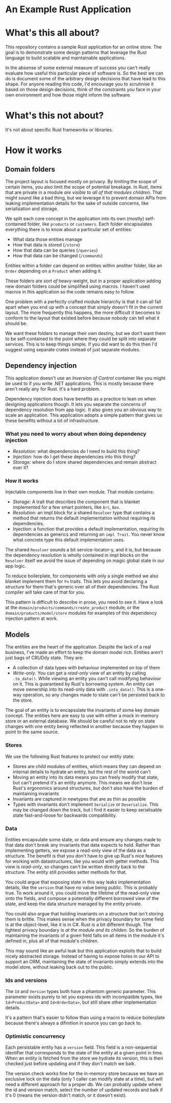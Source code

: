 # An Example Rust Application

# What's this all about?

This repository contains a sample Rust application for an online store. The goal is to demonstrate some design patterns that leverage the Rust language to build scalable and maintainable applications.

In the absense of some external measure of success you can't really evaluate how useful this particular piece of software is. So the best we can do is document some of the arbitrary design decisions that have lead to this shape. For anyone reading this code, I'd encourage you to scrutinise it based on those design decisions, think of the constraints you face in your own environment and how those might inform the software.

# What's this not about?

It's not about specific Rust frameworks or libraries.

# How it works

## Domain folders

The project layout is focused mostly on privacy. By limiting the scope of certain items, you also limit the scope of potential breakage. In Rust, items that are private in a module _are visible to all of that modules children_. That might sound like a bad thing, but we leverage it to prevent domain APIs from leaking implementation details for the sake of outside concerns, like serialisation and storage.

We split each core concept in the application into its own (mostly) self-contained folder, like `products` or `customers`. Each folder encapsulates everything there is to know about a particular set of entities:

- What data those entities manage
- How that data is stored (`/store`)
- How that data can be queries (`/queries`)
- How that data can be changed (`/commands`)

Entities within a folder can depend on entities within another folder, like an `Order` depending on a `Product` when adding it.

These folders are _sort of_ heavy-weight, but in a proper application adding new domain folders could be simplified using macros. I haven't used macros in this application so the code remains easy to follow.

One problem with a perfectly crafted module hierarchy is that it can all fall apart when you end up with a concept that simply doesn't fit in the current layout. The more frequently this happens, the more difficult it becomes to conform to the layout that existed before because nobody can tell what it should be.

We want these folders to manage their own destiny, but we don't want them to be self-contained to the point where they could be split into separate services. This is to keep things simple. If you did want to do this then I'd suggest using separate crates instead of just separate modules.

## Dependency injection

This application doesn't use an _Inversion of Control_ container like you might be used to if you write .NET applications. This is mostly because there aren't really any for Rust. It's a hard problem.

Dependency injection does have benefits as a practice to lean on when designing applications though. It lets you separate the concerns of dependency resolution from app logic. It also gives you an obvious way to scale an application. This application adopts a simple pattern that gives us these benefits without a lot of infrastructure.

### What you need to worry about when doing dependency injection

- _Resolution:_ what dependencies do I need to build this thing?
- _Injection:_ how do I get these dependencies into this thing?
- _Storage:_ where do I store shared dependencies and remain abstract over it?

### How it works

Injectable components live in their own module. That module contains:

- _Storage:_ A trait that describes the component that is blanket implemented for a few smart pointers, like `Arc`, `Box`.
- _Resolution:_ an impl block for a shared `Resolver` type that contains a method that returns the default implementation without requiring its dependencies.
- _Injection:_ a function that provides a default implementation, requiring its dependencies as generics and returning an `impl Trait`. You never know what concrete type this default implementation uses.

The shared `Resolver` sounds a bit service-locator-y, and it is, but because the dependency resolution is wholly contained in impl blocks on the `Resolver` itself we avoid the issue of depending on magic global state in our app logic.

To reduce boilerplate, for components with only a single method we also blanket implement them for `Fn` traits. This lets you avoid declaring a structure for them that's generic over all of their dependencies. The Rust compiler will take care of that for you.

This pattern is difficult to describe in prose, you need to see it. Have a look at the `domain/products/commands/create_product` module, or the `domain/products/model/store` modules for examples of this dependency injection pattern at work.

## Models

The entities are the heart of the application. Despite the lack of a real business, I've made an effort to keep the domain model rich. Entities aren't just bags of CRUDdy state. They are:

- A collection of data types with behaviour implemented on top of them
- _Write-only_. You can get a _read-only_ view of an entity by calling `.to_data()`. While viewing an entity you can't call modifying behaviour on it. This is guaranteed by Rust's borrowing system. An entity can move ownership into its read-only data with `.into_data()`. This is a one-way operation, so any changes made to state can't be persisted back to the store.

The goal of an entity is to encapsulate the invariants of some key domain concept. The entities here are easy to use with either a mock in-memory store or an external database. We should be careful not to rely on state changes with one entity being reflected in another because they happen to point to the same source.

### Stores

We use the following Rust features to protect our entity state:

- Stores are child modules of entities, which means they can depend on internal details to hydrate an entity, but the rest of the world can't
- Moving an entity into its data means you can freely modify that state, but can't pretend it's an entity anymore. This means we don't lose Rust's ergonomics around structures, but don't also have the burden of maintaining invariants
- Invariants are captured in newtypes that are as thin as possible
- Types with invariants don't implement `Serialize` or `Deserialize`. This may be changed down the track, but I find it easier to keep serialisable state fast-and-loose for backwards compatibility.

### Data

Entities encapsulate some state, or data and ensure any changes made to that data don't break any invariants that data expects to hold. Rather than implementing getters, we expose a read-only view of the data as a structure. The benefit is that you don't have to give up Rust's nice features for working with datastructures, like you would with getter methods. This view is _read-only_, so changes can't be written directly back to the structure. The entity still provides setter methods for that.

You could argue that exposing state in this way leaks implementation details, like the `version` that have no value being public. This is probably true. To work around it, you could move the lifetime of the read-only view onto the fields, and compose a potentially different borrowed view of the state, and keep the data structure managed by the entity private.

You could also argue that holding invariants on a structure that isn't storing them is brittle. This makes sense when the privacy boundary for some field is at the object-level, like it is in C#. Rust is a bit different though. The tightest privacy boundary is _at the module and its childen_. So the burden of maintaining the invariants of a given field falls on all items in the module it's defined in, plus all of that module's children.

This may sound like an awful leak but this application exploits that to build nicely abstracted storage. Instead of having to expose holes in our API to support an ORM, maintaining the state of invariants simply extends into the model store, without leaking back out to the public.

### Ids and versions

The `Id` and `Version` types both have a phantom generic parameter. This parameter exists purely to let you express ids with incompatible types, like `Id<ProductData>` and `Id<OrderData>`, but still share other implementation details.

It's a pattern that's easier to follow than using a macro to reduce boilerplate because there's always a difinition in source you can go back to.

### Optimistic concurrency

Each persistable entity has a `version` field. This field is a non-sequential identifier that corresponds to the state of the entity at a given point in time. When an entity is fetched from the store we hydrate its version, this is then checked just before updating and if they don't match we balk. 

The version check works fine for the in-memory store because we have an exclusive lock on the data (only 1 caller can modify state at a time), but will need a different approach for a proper db. We can probably update where the id and version match, select the number of updated records and balk if it's 0 (means the version didn't match, or it doesn't exist).
